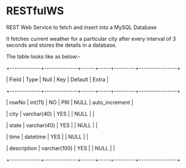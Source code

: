 RESTfulWS
=========

REST Web Service to fetch and insert into a MySQL Database

It fetches current weather for a particular city after every interval of 3 seconds and stores the details in a database.

The table looks like as below:-

+-------------+--------------+------+-----+---------+----------------+

| Field       | Type         | Null | Key | Default | Extra          |

+-------------+--------------+------+-----+---------+----------------+

| rowNo       | int(11)      | NO   | PRI | NULL    | auto_increment |

| city        | varchar(40)  | YES  |     | NULL    |                |

| state       | varchar(40)  | YES  |     | NULL    |                |

| time        | datetime     | YES  |     | NULL    |                |

| description | varchar(100) | YES  |     | NULL    |                |

+-------------+--------------+------+-----+---------+----------------+

